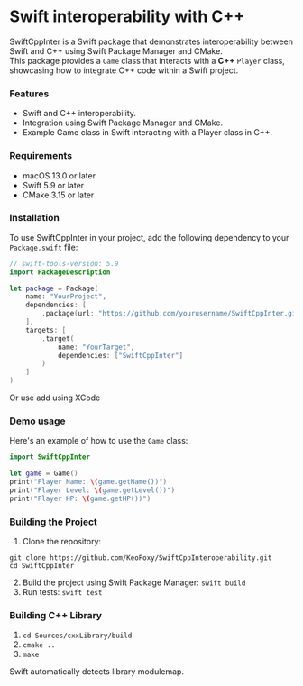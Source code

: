 # Swift interoperability with C++

SwiftCppInter is a Swift package that demonstrates interoperability between Swift and C++ using Swift Package Manager and CMake.   
This package provides a `Game` class that interacts with a **C++** `Player` class, showcasing how to integrate C++ code within a Swift project.

### Features
* Swift and C++ interoperability.
* Integration using Swift Package Manager and CMake.
* Example Game class in Swift interacting with a Player class in C++.

### Requirements
* macOS 13.0 or later
* Swift 5.9 or later
* CMake 3.15 or later

### Installation
To use SwiftCppInter in your project, add the following dependency to your `Package.swift` file:

```swift
// swift-tools-version: 5.9
import PackageDescription

let package = Package(
    name: "YourProject",
    dependencies: [
        .package(url: "https://github.com/yourusername/SwiftCppInter.git", from: "1.0.0")
    ],
    targets: [
        .target(
            name: "YourTarget",
            dependencies: ["SwiftCppInter"]
        )
    ]
)

```

Or use add using XCode

### Demo usage

Here's an example of how to use the `Game` class:

```swift
import SwiftCppInter

let game = Game()
print("Player Name: \(game.getName())")
print("Player Level: \(game.getLevel())")
print("Player HP: \(game.getHP())")

```

### Building the Project

1. Clone the repository:
```shell
git clone https://github.com/KeoFoxy/SwiftCppInteroperability.git
cd SwiftCppInter
```
2. Build the project using Swift Package Manager:
`swift build`
3. Run tests:
`swift test`


### Building C++ Library

1. `cd Sources/cxxLibrary/build`
2. `cmake ..`
3. `make`

Swift automatically detects library modulemap. 